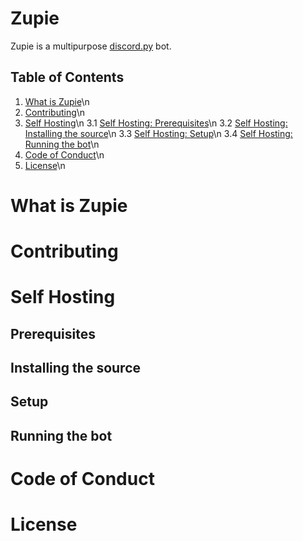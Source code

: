 # Zupie
Zupie is a multipurpose [discord.py](https://github.com/Rapptz/discord.py) bot.

## Table of Contents

1. [What is Zupie](https://github.com/SnowyJaguar1034/Zupie#what-is-zupie)\n
2. [Contributing](https://github.com/SnowyJaguar1034/Zupie#contributing)\n
3. [Self Hosting](https://github.com/SnowyJaguar1034/Zupie#self-hosting)\n
3.1 [Self Hosting: Prerequisites](https://github.com/SnowyJaguar1034/Zupie#prerequisites)\n
3.2 [Self Hosting: Installing the source](https://github.com/SnowyJaguar1034/Zupie#installing-the-source)\n
3.3 [Self Hosting: Setup](https://github.com/SnowyJaguar1034/Zupie#setup)\n
3.4 [Self Hosting: Running the bot](https://github.com/SnowyJaguar1034/Zupie#running-the-bot)\n
4. [Code of Conduct](https://github.com/SnowyJaguar1034/Zupie#code-of-conduct)\n
5. [License](https://github.com/SnowyJaguar1034/Zupie#license)\n

# What is Zupie

# Contributing

# Self Hosting

## Prerequisites

## Installing the source

## Setup

## Running the bot

# Code of Conduct

# License

<!-- [![Anurag's GitHub stats](https://github-readme-stats.vercel.app/api?username=SnowyJaguar1034)](https://github.com/anuraghazra/github-readme-stats) -->

